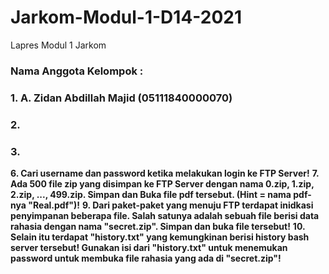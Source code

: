 # Jarkom-Modul-1-D14-2021
Lapres Modul 1 Jarkom

### Nama Anggota Kelompok :
### 1. A. Zidan Abdillah Majid (05111840000070)
### 2. 
### 3. 

**6. Cari username dan password ketika melakukan login ke FTP Server!**
**7. Ada 500 file zip yang disimpan ke FTP Server dengan nama 0.zip, 1.zip, 2.zip, ..., 499.zip. Simpan dan Buka file pdf tersebut. (Hint = nama pdf-nya "Real.pdf")!**
**9. Dari paket-paket yang menuju FTP terdapat inidkasi penyimpanan beberapa file. Salah satunya adalah sebuah file berisi data rahasia dengan nama "secret.zip". Simpan dan buka file tersebut!**
**10. Selain itu terdapat "history.txt" yang kemungkinan berisi history bash server tersebut! Gunakan isi dari "history.txt" untuk menemukan password untuk membuka file rahasia yang ada di "secret.zip"!**
